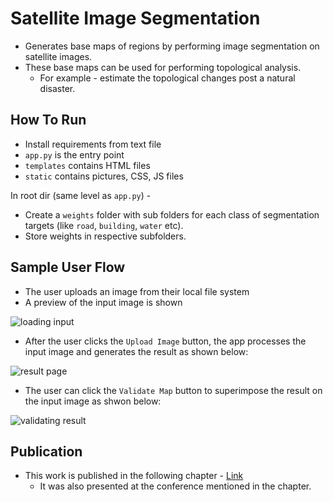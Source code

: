 # Satellite Image Segmentation
* Generates base maps of regions by performing image segmentation on satellite images.
* These base maps can be used for performing topological analysis.
  * For example - estimate the topological changes post a natural disaster. 

## How To Run
* Install requirements from text file
* `app.py` is the entry point
* `templates` contains HTML files
* `static` contains pictures, CSS, JS files

In root dir (same level as `app.py`) -
* Create a `weights` folder with sub folders for each class of segmentation targets (like `road`, `building`, `water` etc).
* Store weights in respective subfolders.

## Sample User Flow
* The user uploads an image from their local file system
* A preview of the input image is shown


![loading input](https://github.com/sudhamsugurijala/Satellite-Image-Segmentation/blob/main/static/css/images/input.png)


* After the user clicks the `Upload Image` button, the app processes the input image and generates the result as shown below:


![result page](https://github.com/sudhamsugurijala/Satellite-Image-Segmentation/blob/main/static/css/images/result.png)


* The user can click the `Validate Map` button to superimpose the result on the input image as shwon below:

![validating result](https://github.com/sudhamsugurijala/Satellite-Image-Segmentation/blob/main/static/css/images/validation.png)


## Publication
* This work is published in the following chapter - [Link](https://link.springer.com/chapter/10.1007/978-3-031-05767-0_27)
  * It was also presented at the conference mentioned in the chapter.
